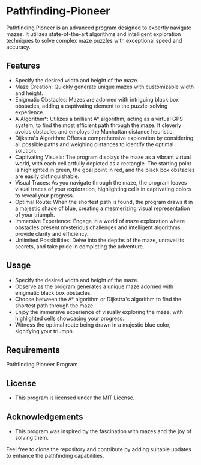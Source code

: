 # Pathfinding-Pioneer
Pathfinding Pioneer is an advanced program designed to expertly navigate mazes. It utilizes state-of-the-art algorithms and intelligent exploration techniques to solve complex maze puzzles with exceptional speed and accuracy.

## Features

   - Specify the desired width and height of the maze.
   - Maze Creation: Quickly generate unique mazes with customizable width and height.
   - Enigmatic Obstacles: Mazes are adorned with intriguing black box obstacles, adding a captivating element to the puzzle-solving experience.
   - A Algorithm*: Utilizes a brilliant A* algorithm, acting as a virtual GPS system, to find the most efficient path through the maze. It cleverly avoids obstacles and employs the Manhattan distance heuristic.
   - Dijkstra's Algorithm: Offers a comprehensive exploration by considering all possible paths and weighing distances to identify the optimal solution.
   - Captivating Visuals: The program displays the maze as a vibrant virtual world, with each cell artfully depicted as a rectangle. The starting point is highlighted in green, the goal point in red, and the black box obstacles are easily distinguishable.
   - Visual Traces: As you navigate through the maze, the program leaves visual traces of your exploration, highlighting cells in captivating colors to reveal your progress.
   - Optimal Route: When the shortest path is found, the program draws it in a majestic shade of blue, creating a mesmerizing visual representation of your triumph.
   - Immersive Experience: Engage in a world of maze exploration where obstacles present mysterious challenges and intelligent algorithms provide clarity and efficiency.
   - Unlimited Possibilities: Delve into the depths of the maze, unravel its secrets, and take pride in completing the adventure.

## Usage

   - Specify the desired width and height of the maze.
   - Observe as the program generates a unique maze adorned with enigmatic black box obstacles.
   - Choose between the A* algorithm or Dijkstra's algorithm to find the shortest path through the maze.
   - Enjoy the immersive experience of visually exploring the maze, with highlighted cells showcasing your progress.
   - Witness the optimal route being drawn in a majestic blue color, signifying your triumph.

## Requirements

Pathfinding Pioneer Program

## License

   - This program is licensed under the MIT License.

## Acknowledgements

   - This program was inspired by the fascination with mazes and the joy of solving them.

Feel free to clone the repository and contribute by adding suitable updates to enhance the pathfinding capabilities.

